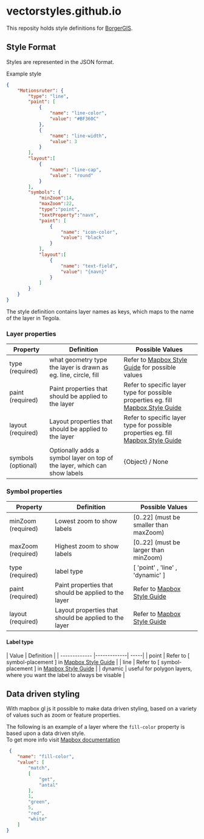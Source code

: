 # vectorstyles.github.io

This reposity holds style definitions for [BorgerGIS](https://github.com/frederiksberg/borgergis).

## Style Format 

Styles are represented in the JSON format.

Example style
```JSON
{
    "Motionsruter": {
        "type": "line",
        "paint": [
            {
                "name": "line-color",
                "value": "#BF360C"
            },
            {
                "name": "line-width",
                "value": 3
            }
        ],
        "layout":[
            {
                "name": "line-cap",
                "value": "round"
            }
        ],
        "symbols": {
            "minZoom":14,
            "maxZoom":22,
            "type":"point",
            "textProperty":"navn",
            "paint": [               
                {
                    "name": "icon-color",
                    "value": "black"
                }
            ],
            "layout":[
                {
                    "name": "text-field",
                    "value": "{navn}"
                }
            ]
        }
    }
}
```

The style definition contains layer names as keys, which maps to the name of the layer in Tegola.

### Layer properties

| Property        | Definition           | Possible Values  |
| ------------- |-------------| -----|
| type (required)     | what geometry type the layer is drawn as eg. line, circle, fill | Refer to [Mapbox Style Guide](https://docs.mapbox.com/mapbox-gl-js/style-spec/#layers) for possible values |
| paint (required)     | Paint properties that should be applied to the layer       |   Refer to specific layer type for possible properties eg. fill [Mapbox Style Guide](https://docs.mapbox.com/mapbox-gl-js/style-spec/#layers-fill) |
| layout (required) | Layout properties that should be applied to the layer      |    Refer to specific layer type for possible properties eg. fill [Mapbox Style Guide](https://docs.mapbox.com/mapbox-gl-js/style-spec/#layers-fill) |
| symbols (optional) | Optionally adds a symbol layer on top of the layer, which can show labels       |    {Object} / None |

### Symbol properties

| Property        | Definition           | Possible Values  |
| ------------- |-------------| -----|
| minZoom (required)    | Lowest zoom to show labels | [0..22] (must be smaller than maxZoom) |
| maxZoom (required)     | Highest zoom to show labels  | [0..22] (must be larger than minZoom)  |
type (required)     | label type  | [ 'point' , 'line' , 'dynamic' ]  |
| paint (required)     | Paint properties that should be applied to the layer       |   Refer to  [Mapbox Style Guide](https://docs.mapbox.com/mapbox-gl-js/style-spec/#layers-symbol) |
| layout (required) | Layout properties that should be applied to the layer      |    Refer to [Mapbox Style Guide](https://docs.mapbox.com/mapbox-gl-js/style-spec/#layers-symbol) |


#### Label type
| Value        | Definition           | 
| ------------- |-------------| -----|
| point    | Refer to [ symbol-placement ] in [Mapbox Style Guide](https://docs.mapbox.com/mapbox-gl-js/style-spec/#layers-symbol) |
| line     | Refer to [ symbol-placement ] in [Mapbox Style Guide](https://docs.mapbox.com/mapbox-gl-js/style-spec/#layers-symbol)  |
| dynamic     | useful for polygon layers, where you want the label to always be visable  |


## Data driven styling 

With mapbox gl js it possible to make data driven styling, based on a variety of values such as zoom or feature properties.

The following is an example of a layer where the `fill-color` property is based upon a data driven style.  
 To get more info visit [Mapbox documentation](https://docs.mapbox.com/help/tutorials/mapbox-gl-js-expressions/)
```json
 {
    "name": "fill-color",
    "value": [
        "match",
        [
            "get",
            "antal"
        ],
        1,
        "green",
        5,
        "red",
        "white"
    ]
}
```